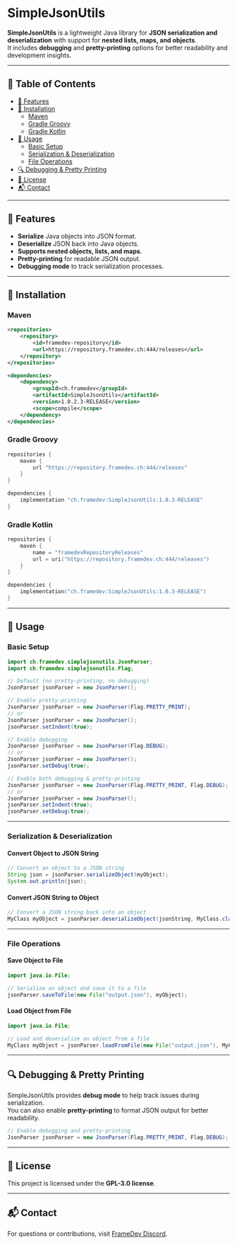 # SimpleJsonUtils

**SimpleJsonUtils** is a lightweight Java library for **JSON serialization and deserialization** with support for **nested lists, maps, and objects**.  
It includes **debugging** and **pretty-printing** options for better readability and development insights.

---

## 📖 Table of Contents
- [🚀 Features](#-features)
- [📌 Installation](#-installation)
    - [Maven](#maven)
    - [Gradle Groovy](#gradle-groovy)
    - [Gradle Kotlin](#gradle-kotlin)
- [🔧 Usage](#-usage)
    - [Basic Setup](#basic-setup)
    - [Serialization & Deserialization](#serialization--deserialization)
    - [File Operations](#file-operations)
- [🔍 Debugging & Pretty Printing](#-debugging--pretty-printing)
- [📜 License](#-license)
- [📬 Contact](#-contact)

---

## 🚀 Features
- **Serialize** Java objects into JSON format.
- **Deserialize** JSON back into Java objects.
- **Supports nested objects, lists, and maps**.
- **Pretty-printing** for readable JSON output.
- **Debugging mode** to track serialization processes.

---

## 📌 Installation

### **Maven**
```xml
<repositories>
    <repository>
        <id>framedev-repository</id>
        <url>https://repository.framedev.ch:444/releases</url>
    </repository>
</repositories>

<dependencies>
    <dependency>
        <groupId>ch.framedev</groupId>
        <artifactId>SimpleJsonUtils</artifactId>
        <version>1.0.2.3-RELEASE</version>
        <scope>compile</scope>
    </dependency>
</dependencies>
```

### **Gradle Groovy**
```groovy
repositories {
    maven {
        url "https://repository.framedev.ch:444/releases"
    }
}

dependencies {
    implementation "ch.framedev:SimpleJsonUtils:1.0.3-RELEASE"
}
```

### **Gradle Kotlin**
```kotlin
repositories {
    maven {
        name = "framedevRepositoryReleases"
        url = uri("https://repository.framedev.ch:444/releases")
    }
}

dependencies {
    implementation("ch.framedev:SimpleJsonUtils:1.0.3-RELEASE")
}
```

---

## 🔧 Usage

### **Basic Setup**
```java
import ch.framedev.simplejsonutils.JsonParser;
import ch.framedev.simplejsonutils.Flag;

// Default (no pretty-printing, no debugging)
JsonParser jsonParser = new JsonParser();

// Enable pretty-printing
JsonParser jsonParser = new JsonParser(Flag.PRETTY_PRINT);
// or
JsonParser jsonParser = new JsonParser();
jsonParser.setIndent(true);

// Enable debugging
JsonParser jsonParser = new JsonParser(Flag.DEBUG);
// or
JsonParser jsonParser = new JsonParser();
jsonParser.setDebug(true);

// Enable both debugging & pretty-printing
JsonParser jsonParser = new JsonParser(Flag.PRETTY_PRINT, Flag.DEBUG);
// or
JsonParser jsonParser = new JsonParser();
jsonParser.setIndent(true);
jsonParser.setDebug(true);
```

---

### **Serialization & Deserialization**
#### **Convert Object to JSON String**
```java
// Convert an object to a JSON string
String json = jsonParser.serializeObject(myObject);
System.out.println(json);
```

#### **Convert JSON String to Object**
```java
// Convert a JSON string back into an object
MyClass myObject = jsonParser.deserializeObject(jsonString, MyClass.class);
```

---

### **File Operations**
#### **Save Object to File**
```java
import java.io.File;

// Serialize an object and save it to a file
jsonParser.saveToFile(new File("output.json"), myObject);
```

#### **Load Object from File**
```java
import java.io.File;

// Load and deserialize an object from a file
MyClass myObject = jsonParser.loadFromFile(new File("output.json"), MyClass.class);
```

---

## 🔍 Debugging & Pretty Printing
SimpleJsonUtils provides **debug mode** to help track issues during serialization.  
You can also enable **pretty-printing** to format JSON output for better readability.

```java
// Enable debugging and pretty-printing
JsonParser jsonParser = new JsonParser(Flag.PRETTY_PRINT, Flag.DEBUG);
```

---

## 📜 License
This project is licensed under the **GPL-3.0 license**.

---

## 📬 Contact
For questions or contributions, visit [FrameDev Discord](https://discord.gg/BCGz53AQ4M).
